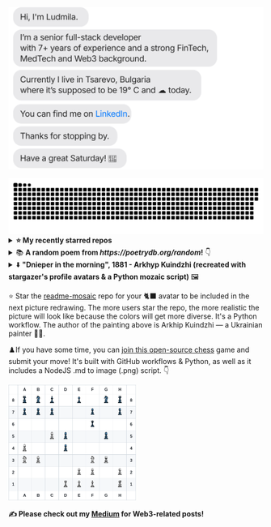 [![](https://raw.githubusercontent.com/milaabl/milaabl/main/chat.svg)](https://www.linkedin.com/in/ludmila-a-dev/)

<!-- https://github.com/milaabl/milaabl/assets/86361434/c35b0e6f-acf0-435e-920d-b90faa4788ad -->

<img alt="Snake eating my contributions for breakfast🧉" src="https://raw.githubusercontent.com/milaabl/milaabl-readme/preview/github-contribution-grid-snake.svg" />

<details>
<summary>
  <strong>⭐ My recently starred repos </strong>
</summary>
  
<!-- Starred repos start -->
| Name | Url | Stars | Description |
| --- | --- |  --- |  --- |
| 0xMimir/Advance-CNN-LSTM-Model-for-Cryptocurrency-Forecasting|https://github.com/0xMimir/Advance-CNN-LSTM-Model-for-Cryptocurrency-Forecasting|5|CNN LSTM model used for predicting cryptocurrencies|
| b-hristov/b-hristov|https://github.com/b-hristov/b-hristov|1||
| CloverGit/CloverGit|https://github.com/CloverGit/CloverGit|5||
| TatevKaren/TatevKaren-data-science-portfolio|https://github.com/TatevKaren/TatevKaren-data-science-portfolio|51|Data Science Portfolio of Tatev Karen Aslanyan including Case Studies and Research Projects that I have completed that solve business problems or introduce new products. Case Study papers, codes, and additional resources are all included.|
| PiotrRut/elonmusk-twitter-notifier|https://github.com/PiotrRut/elonmusk-twitter-notifier|59|AI driven e-mail notifier for tweets mentioning stock from Elon Musk 📈|
| Vendicated/Vencord|https://github.com/Vendicated/Vencord|5448|The cutest Discord client mod|
| yeoman/yo|https://github.com/yeoman/yo|3750|CLI tool for running Yeoman generators|
| matter-labs/zksync-era|https://github.com/matter-labs/zksync-era|1274|zkSync era|
| 0age/create2crunch|https://github.com/0age/create2crunch|390|A Rust program for finding salts that create gas-efficient Ethereum addresses via CREATE2.|
| joshstevens19/ethereum-multicall|https://github.com/joshstevens19/ethereum-multicall|314|Ability to call many ethereum constant function calls in 1 JSONRPC request|
| threshold-network/token-dashboard|https://github.com/threshold-network/token-dashboard|21||
| LimeChain/mongoose-immutable-plugin|https://github.com/LimeChain/mongoose-immutable-plugin|2|Mongoose plugin guarding fields from modifications|
| ankitects/anki|https://github.com/ankitects/anki|16155|Anki's shared backend and web components, and the Qt frontend|
| lightningnetwork/lnd|https://github.com/lightningnetwork/lnd|7315|Lightning Network Daemon ⚡️|
| CoNarrative/mongo-immutable|https://github.com/CoNarrative/mongo-immutable|10|Immutable MongoDB.|
| lightningdevkit/rust-lightning|https://github.com/lightningdevkit/rust-lightning|1037|A highly modular Bitcoin Lightning library written in Rust. It's rust-lightning, not Rusty's Lightning!|
| node-lightning/node-lightning|https://github.com/node-lightning/node-lightning|128|Bitcoin Lighting Network implemented in Node.js|
| OpenZeppelin/openzeppelin-contracts-upgradeable|https://github.com/OpenZeppelin/openzeppelin-contracts-upgradeable|907|Upgradeable variant of OpenZeppelin Contracts, meant for use in upgradeable contracts. |
| dapphub/ds-test|https://github.com/dapphub/ds-test|194|Assertions, equality checks and other test helpers|
| hbarcelos/forge-multi-version|https://github.com/hbarcelos/forge-multi-version|23|Using forge with multiple solc versions|
| threshold-network/merkle-distribution|https://github.com/threshold-network/merkle-distribution|1|Threshold Network rewards generation and distribution|
| nucypher/nucypher-contracts|https://github.com/nucypher/nucypher-contracts|14|Ethereum contracts supporting TACo applications on the Threshold Network.|
| keep-network/tbtc-v2|https://github.com/keep-network/tbtc-v2|41|Trustlessly tokenized Bitcoin on Ethereum, version 2|
| TotallyMaliciousCryptoBro/TotallyMaliciousCryptoBro|https://github.com/TotallyMaliciousCryptoBro/TotallyMaliciousCryptoBro|4||
| ethereum/EIPs|https://github.com/ethereum/EIPs|12238|The Ethereum Improvement Proposal repository|
| pcaversaccio/reentrancy-attacks|https://github.com/pcaversaccio/reentrancy-attacks|1104|A chronological and (hopefully) complete list of reentrancy attacks to date.|
| StableLib/stablelib|https://github.com/StableLib/stablelib|148|A stable library of useful TypeScript/JavaScript code|
| snappyjs/node-request-queue|https://github.com/snappyjs/node-request-queue|8|A utility to queue up a number requests to be executed in parallel batches with possible waitTime between them.|
| TP-Lab/tp-js-sdk|https://github.com/TP-Lab/tp-js-sdk|185|TokenPocket JS API for Dapp of ETH, IOST, TRON, COSMOS, SOLANA, EOS etc. (mobile only)|
| petr-hejda/solidity-merkle-airdrop|https://github.com/petr-hejda/solidity-merkle-airdrop|3|Example implementation of ERC20 token airdrop using merkle tree|

<!-- Starred repos end -->

</details>

<details>
  <summary>📚 <strong>A random poem from <em>https://poetrydb.org/random</em>!</strong> 👇 </summary>

<!-- Start poem -->
# 💮 The Canterbury Tales. The Monk's Tale. by *Geoffrey Chaucer*

<p>
    THE PROLOGUE<br/><br/>WHEN ended was my tale of Melibee,<br/>And of Prudence and her benignity,<br/>Our Hoste said, "As I am faithful man,<br/>And by the precious corpus Madrian,<br/>I had lever than a barrel of ale,<br/>That goode lefe my wife had heard this tale;<br/>For she is no thing of such patience<br/>As was this Meliboeus' wife Prudence.<br/>By Godde's bones! when I beat my knaves<br/>She bringeth me the greate clubbed staves,<br/>And crieth, 'Slay the dogges every one,<br/>And break of them both back and ev'ry bone.'<br/>And if that any neighebour of mine<br/>Will not in church unto my wife incline,<br/>Or be so hardy to her to trespace,<br/>When she comes home she rampeth in my face,<br/>And crieth, 'False coward, wreak thy wife<br/>By corpus Domini, I will have thy knife,<br/>And thou shalt have my distaff, and go spin.'<br/>From day till night right thus she will begin.<br/> 'Alas!' she saith, 'that ever I was shape<br/>To wed a milksop, or a coward ape,<br/>That will be overlad with every wight!<br/>Thou darest not stand by thy wife's right.'<br/><br/>"This is my life, but if that I will fight;<br/>And out at door anon I must me dight,<br/>Or elles I am lost, but if that I<br/>Be, like a wilde lion, fool-hardy.<br/>I wot well she will do me slay some day<br/>Some neighebour and thenne go my way;<br/>For I am perilous with knife in hand,<br/>Albeit that I dare not her withstand;<br/>For she is big in armes, by my faith!<br/>That shall he find, that her misdoth or saith.<br/>But let us pass away from this mattere.<br/>My lord the Monk," quoth he, "be merry of cheer,<br/>For ye shall tell a tale truely.<br/>Lo, Rochester stands here faste by.<br/>Ride forth, mine owen lord, break not our game.<br/>But by my troth I cannot tell your name;<br/>Whether shall I call you my lord Dan John,<br/>Or Dan Thomas, or elles Dan Albon?<br/>Of what house be ye, by your father's kin?<br/>I vow to God, thou hast a full fair skin;<br/>It is a gentle pasture where thou go'st;<br/>Thou art not like a penant or a ghost.<br/>Upon my faith thou art some officer,<br/>Some worthy sexton, or some cellarer.<br/>For by my father's soul, as to my dome,<br/>Thou art a master when thou art at home;<br/>No poore cloisterer, nor no novice,<br/>But a governor, both wily and wise,<br/>And therewithal, of brawnes and of bones,<br/>A right well-faring person for the nonce.<br/>I pray to God give him confusion<br/>That first thee brought into religion.<br/>Thou would'st have been a treade-fowl aright;<br/>Hadst thou as greate leave, as thou hast might,<br/>To perform all thy lust in engendrure,<br/>Thou hadst begotten many a creature.<br/>Alas! why wearest thou so wide a cope?<br/>God give me sorrow, but, an I were pope,<br/>Not only thou, but every mighty man,<br/>Though he were shorn full high upon his pan,<br/>Should have a wife; for all this world is lorn;<br/>Religion hath ta'en up all the corn<br/>Of treading, and we borel men be shrimps:<br/>Of feeble trees there come wretched imps.<br/>This maketh that our heires be so slender<br/>And feeble, that they may not well engender.<br/>This maketh that our wives will assay<br/>Religious folk, for they may better pay<br/>Of Venus' payementes than may we:<br/>God wot, no lusheburghes  paye ye.<br/>But be not wroth, my lord, though that I play;<br/>Full oft in game a sooth have I heard say."<br/><br/>This worthy Monk took all in patience,<br/>And said, "I will do all my diligence,<br/>As far as souneth unto honesty,<br/>To telle you a tale, or two or three.<br/>And if you list to hearken hitherward,<br/>I will you say the life of Saint Edward;<br/>Or elles first tragedies I will tell,<br/>Of which I have an hundred in my cell.<br/>Tragedy is to say a certain story,<br/>As olde bookes maken us memory,<br/>Of him that stood in great prosperity,<br/>And is y-fallen out of high degree<br/>In misery, and endeth wretchedly.<br/>And they be versified commonly<br/>Of six feet, which men call hexametron;<br/>In prose eke be indited many a one,<br/>And eke in metre, in many a sundry wise.<br/>Lo, this declaring ought enough suffice.<br/>Now hearken, if ye like for to hear.<br/>But first I you beseech in this mattere,<br/>Though I by order telle not these things,<br/>Be it of popes, emperors, or kings,<br/>After their ages, as men written find,<br/>But tell them some before and some behind,<br/>As it now cometh to my remembrance,<br/>Have me excused of mine ignorance."<br/><br/>THE TALE.<br/><br/>I will bewail, in manner of tragedy,<br/>The harm of them that stood in high degree,<br/>And felle so, that there was no remedy<br/>To bring them out of their adversity.<br/>For, certain, when that Fortune list to flee,<br/>There may no man the course of her wheel hold:<br/>Let no man trust in blind prosperity;<br/>Beware by these examples true and old.<br/><br/>At LUCIFER, though he an angel were,<br/>And not a man, at him I will begin.<br/>For though Fortune may no angel dere,<br/>From high degree yet fell he for his sin<br/>Down into hell, where as he yet is in.<br/>O Lucifer! brightest of angels all,<br/>Now art thou Satanas, that may'st not twin<br/>Out of the misery in which thou art fall.<br/><br/>Lo ADAM, in the field of Damascene<br/>With Godde's owen finger wrought was he,<br/>And not begotten of man's sperm unclean;<br/>And welt all Paradise saving one tree:<br/>Had never worldly man so high degree<br/>As Adam, till he for misgovernance<br/>Was driven out of his prosperity<br/>To labour, and to hell, and to mischance.<br/><br/>Lo SAMPSON, which that was annunciate<br/>By the angel, long ere his nativity;<br/>And was to God Almighty consecrate,<br/>And stood in nobless while that he might see;<br/>Was never such another as was he,<br/>To speak of strength, and thereto hardiness;<br/>But to his wives told he his secre,<br/>Through which he slew himself for wretchedness.<br/><br/>Sampson, this noble and mighty champion,<br/>Withoute weapon, save his handes tway,<br/>He slew and all to-rente the lion,<br/>Toward his wedding walking by the way.<br/>His false wife could him so please, and pray,<br/>Till she his counsel knew; and she, untrue,<br/>Unto his foes his counsel gan bewray,<br/>And him forsook, and took another new.<br/><br/>Three hundred foxes Sampson took for ire,<br/>And all their tailes he together band,<br/>And set the foxes' tailes all on fire,<br/>For he in every tail had knit a brand,<br/>And they burnt all the combs of that lend,<br/>And all their oliveres and vines eke.<br/>A thousand men he slew eke with his hand,<br/>And had no weapon but an ass's cheek.<br/><br/>When they were slain, so thirsted him, that he<br/>Was well-nigh lorn, for which he gan to pray<br/>That God would on his pain have some pity,<br/>And send him drink, or elles must he die;<br/>And of this ass's check, that was so dry,<br/>Out of a wang-tooth sprang anon a well,<br/>Of which, he drank enough, shortly to say.<br/>Thus help'd him God, as Judicum   can tell.<br/><br/>By very force, at Gaza, on a night,<br/>Maugre the Philistines of that city,<br/>The gates of the town he hath up plight,<br/>And on his back y-carried them hath he<br/>High on an hill, where as men might them see.<br/>O noble mighty Sampson, lefe and dear,<br/>Hadst thou not told to women thy secre,<br/>In all this world there had not been thy peer.<br/><br/>This Sampson never cider drank nor wine,<br/>Nor on his head came razor none nor shear,<br/>By precept of the messenger divine;<br/>For all his strengthes in his haires were;<br/>And fully twenty winters, year by year,<br/>He had of Israel the governance;<br/>But soone shall he weepe many a tear,<br/>For women shall him bringe to mischance.<br/><br/>Unto his leman Dalila he told,<br/>That in his haires all his strengthe lay;<br/>And falsely to his foemen she him sold,<br/>And sleeping in her barme upon a day<br/>She made to clip or shear his hair away,<br/>And made his foemen all his craft espien.<br/>And when they founde him in this array,<br/>They bound him fast, and put out both his eyen.<br/><br/>But, ere his hair was clipped or y-shave,<br/>There was no bond with which men might him bind;<br/>But now is he in prison in a cave,<br/>Where as they made him at the querne grind.<br/>O noble Sampson, strongest of mankind!<br/>O whilom judge in glory and richess!<br/>Now may'st thou weepe with thine eyen blind,<br/>Since thou from weal art fall'n to wretchedness.<br/><br/>Th'end of this caitiff was as I shall say;<br/>His foemen made a feast upon a day,<br/>And made him as their fool before them play;<br/>And this was in a temple of great array.<br/>But at the last he made a foul affray,<br/>For he two pillars shook, and made them fall,<br/>And down fell temple and all, and there it lay,<br/>And slew himself and eke his foemen all;<br/><br/>This is to say, the princes every one;<br/>And eke three thousand bodies were there slain<br/>With falling of the great temple of stone.<br/>Of Sampson now will I no more sayn;<br/>Beware by this example old and plain,<br/>That no man tell his counsel to his wife<br/>Of such thing as he would have secret fain,<br/>If that it touch his limbes or his life.<br/><br/>Of HERCULES the sov'reign conquerour<br/>Singe his workes' land and high renown;<br/>For in his time of strength he bare the flow'r.<br/>He slew and reft the skin of the lion<br/>He of the Centaurs laid the boast adown;<br/>He Harpies  slew, the cruel birdes fell;<br/>He golden apples reft from the dragon<br/>He drew out Cerberus the hound of hell.<br/><br/>He slew the cruel tyrant Busirus.<br/>And made his horse to fret him flesh and bone;<br/>He slew the fiery serpent venomous;<br/>Of Achelous' two hornes brake he one.<br/>And he slew Cacus in a cave of stone;<br/>He slew the giant Antaeus the strong;<br/>He slew the grisly boar, and that anon;<br/>And bare the heav'n upon his necke long.<br/><br/>Was never wight, since that the world began,<br/>That slew so many monsters as did he;<br/>Throughout the wide world his name ran,<br/>What for his strength, and for his high bounte;<br/>And every realme went he for to see;<br/>He was so strong that no man might him let;<br/>At both the worlde's ends, as saith Trophee,<br/>Instead of boundes he a pillar set.<br/><br/>A leman had this noble champion,<br/>That highte Dejanira, fresh as May;<br/>And, as these clerkes make mention,<br/>She hath him sent a shirte fresh and gay;<br/>Alas! this shirt, alas and well-away!<br/>Envenomed was subtilly withal,<br/>That ere that he had worn it half a day,<br/>It made his flesh all from his bones fall.<br/><br/>But natheless some clerkes her excuse<br/>By one, that highte Nessus, that it maked;<br/>Be as he may, I will not her accuse;<br/>But on his back this shirt he wore all naked,<br/>Till that his flesh was for the venom blaked.<br/>And when he saw none other remedy,<br/>In hote coals he hath himselfe raked,<br/>For with no venom deigned he to die.<br/><br/>Thus sterf this worthy mighty Hercules.<br/>Lo, who may trust on Fortune any throw?<br/>For him that followeth all this world of pres,<br/>Ere he be ware, is often laid full low;<br/>Full wise is he that can himselfe know.<br/>Beware, for when that Fortune list to glose<br/>Then waiteth she her man to overthrow,<br/>By such a way as he would least suppose.<br/><br/>The mighty throne, the precious treasor,<br/>The glorious sceptre, and royal majesty,<br/>That had the king NABUCHODONOSOR<br/>With tongue unnethes may described be.<br/>He twice won Jerusalem the city,<br/>The vessels of the temple he with him lad;<br/>At Babylone was his sov'reign see,<br/>In which his glory and delight he had.<br/><br/>The fairest children of the blood royal<br/>Of Israel he did do geld anon,<br/>And maked each of them to be his thrall.<br/>Amonges others Daniel was one,<br/>That was the wisest child of every one;<br/>For he the dreames of the king expounded,<br/>Where in Chaldaea clerkes was there none<br/>That wiste to what fine his dreames sounded.<br/><br/>This proude king let make a statue of gold<br/>Sixty cubites long, and seven in bread',<br/>To which image hathe young and old<br/>Commanded he to lout, and have in dread,<br/>Or in a furnace, full of flames red,<br/>He should be burnt that woulde not obey:<br/>But never would assente to that deed<br/>Daniel, nor his younge fellows tway.<br/><br/>This king of kinges proud was and elate;<br/>He ween'd that God, that sits in majesty,<br/>Mighte him not bereave of his estate;<br/>But suddenly he lost his dignity,<br/>And like a beast he seemed for to be,<br/>And ate hay as an ox, and lay thereout<br/>In rain, with wilde beastes walked he,<br/>Till certain time was y-come about.<br/><br/>And like an eagle's feathers wax'd his hairs,<br/>His nailes like a birde's clawes were,<br/>Till God released him at certain years,<br/>And gave him wit; and then with many a tear<br/>He thanked God, and ever his life in fear<br/>Was he to do amiss, or more trespace:<br/>And till that time he laid was on his bier,<br/>He knew that God was full of might and grace.<br/><br/>His sone, which that highte BALTHASAR,<br/>That held the regne after his father's day,<br/>He by his father coulde not beware,<br/>For proud he was of heart and of array;<br/>And eke an idolaster was he aye.<br/>His high estate assured him in pride;<br/>But Fortune cast him down, and there he lay,<br/>And suddenly his regne gan divide.<br/><br/>A feast he made unto his lordes all<br/>Upon a time, and made them blithe be,<br/>And then his officeres gan he call;<br/>"Go, bringe forth the vessels," saide he,<br/>"Which that my father in his prosperity<br/>Out of the temple of Jerusalem reft,<br/>And to our highe goddes thanks we<br/>Of honour, that our elders with us left."<br/><br/>His wife, his lordes, and his concubines<br/>Aye dranke, while their appetites did last,<br/>Out of these noble vessels sundry wines.<br/>And on a wall this king his eyen cast,<br/>And saw an hand, armless, that wrote full fast;<br/>For fear of which he quaked, and sighed sore.<br/>This hand, that Balthasar so sore aghast,<br/>Wrote Mane, tekel, phares, and no more.<br/><br/>In all that land magician was there none<br/>That could expounde what this letter meant.<br/>But Daniel expounded it anon,<br/>And said, "O King, God to thy father lent<br/>Glory and honour, regne, treasure, rent;<br/>And he was proud, and nothing God he drad;<br/>And therefore God great wreche upon him sent,<br/>And him bereft the regne that he had.<br/><br/>"He was cast out of manne's company;<br/>With asses was his habitation<br/>And ate hay, as a beast, in wet and dry,<br/>Till that he knew by grace and by reason<br/>That God of heaven hath domination<br/>O'er every regne, and every creature;<br/>And then had God of him compassion,<br/>And him restor'd his regne and his figure.<br/><br/>"Eke thou, that art his son, art proud also,<br/>And knowest all these thinges verily;<br/>And art rebel to God, and art his foe.<br/>Thou drankest of his vessels boldely;<br/>Thy wife eke, and thy wenches, sinfully<br/>Drank of the same vessels sundry wines,<br/>And heried false goddes cursedly;<br/>Therefore to thee y-shapen full great pine is.<br/><br/>"This hand was sent from God, that on the wall<br/>Wrote Mane, tekel, phares, truste me;<br/>Thy reign is done; thou weighest naught at all;<br/>Divided is thy regne, and it shall be<br/>To Medes and to Persians giv'n," quoth he.<br/>And thilke same night this king was slaw<br/>And Darius occupied his degree,<br/>Though he thereto had neither right nor law.<br/><br/>Lordings, example hereby may ye take,<br/>How that in lordship is no sickerness;<br/>For when that Fortune will a man forsake,<br/>She bears away his regne and his richess,<br/>And eke his friendes bothe more and less,<br/>For what man that hath friendes through fortune,<br/>Mishap will make them enemies, I guess;<br/>This proverb is full sooth, and full commune.<br/><br/>ZENOBIA, of Palmyrie the queen,<br/>As write Persians of her nobless,<br/>So worthy was in armes, and so keen,<br/>That no wight passed her in hardiness,<br/>Nor in lineage, nor other gentleness.<br/>Of the king's blood of Perse is she descended;<br/>I say not that she hadde most fairness,<br/>But of her shape she might not he amended.<br/><br/>From her childhood I finde that she fled<br/>Office of woman, and to woods she went,<br/>And many a wilde harte's blood she shed<br/>With arrows broad that she against them sent;<br/>She was so swift, that she anon them hent.<br/>And when that she was older, she would kill<br/>Lions, leopards, and beares all to-rent,<br/>And in her armes wield them at her will.<br/><br/>She durst the wilde beastes' dennes seek,<br/>And runnen in the mountains all the night,<br/>And sleep under a bush; and she could eke<br/>Wrestle by very force and very might<br/>With any young man, were he ne'er so wight;<br/>There mighte nothing in her armes stond.<br/>She kept her maidenhood from every wight,<br/>To no man deigned she for to be bond.<br/><br/>But at the last her friendes have her married<br/>To Odenate,  a prince of that country;<br/>All were it so, that she them longe tarried.<br/>And ye shall understande how that he<br/>Hadde such fantasies as hadde she;<br/>But natheless, when they were knit in fere,<br/>They liv'd in joy, and in felicity,<br/>For each of them had other lefe and dear.<br/><br/>Save one thing, that she never would assent,<br/>By no way, that he shoulde by her lie<br/>But ones, for it was her plain intent<br/>To have a child, the world to multiply;<br/>And all so soon as that she might espy<br/>That she was not with childe by that deed,<br/>Then would she suffer him do his fantasy<br/>Eftsoon, and not but ones, out of dread.<br/><br/>And if she were with child at thilke cast,<br/>No more should he playe thilke game<br/>Till fully forty dayes were past;<br/>Then would she once suffer him do the same.<br/>All were this Odenatus wild or tame,<br/>He got no more of her; for thus she said,<br/>It was to wives lechery and shame<br/>In other case if that men with them play'd.<br/><br/>Two sones, by this Odenate had she,<br/>The which she kept in virtue and lettrure.<br/>But now unto our tale turne we;<br/>I say, so worshipful a creature,<br/>And wise therewith, and large with measure,<br/>So penible in the war, and courteous eke,<br/>Nor more labour might in war endure,<br/>Was none, though all this worlde men should seek.<br/><br/>Her rich array it mighte not be told,<br/>As well in vessel as in her clothing:<br/>She was all clad in pierrie and in gold,<br/>And eke she lefte not, for no hunting,<br/>To have of sundry tongues full knowing,<br/>When that she leisure had, and for t'intend<br/>To learne bookes was all her liking,<br/>How she in virtue might her life dispend.<br/><br/>And, shortly of this story for to treat,<br/>So doughty was her husband and eke she,<br/>That they conquered many regnes great<br/>In th'Orient, with many a fair city<br/>Appertinent unto the majesty<br/>Of Rome, and with strong hande held them fast,<br/>Nor ever might their foemen do them flee,<br/>Aye while that Odenatus' dayes last'.<br/><br/>Her battles, whoso list them for to read,<br/>Against Sapor the king,  and other mo',<br/>And how that all this process fell in deed,<br/>Why she conquer'd, and what title thereto,<br/>And after of her mischief and her woe,<br/>How that she was besieged and y-take,<br/>Let him unto my master Petrarch go,<br/>That writes enough of this, I undertake.<br/><br/>When Odenate was dead, she mightily<br/>The regne held, and with her proper hand<br/>Against her foes she fought so cruelly,<br/>That there n'as king nor prince in all that land,<br/>That was not glad, if be that grace fand<br/>That she would not upon his land warray;<br/>With her they maden alliance by bond,<br/>To be in peace, and let her ride and play.<br/><br/>The emperor of Rome, Claudius,<br/>Nor, him before, the Roman Gallien,<br/>Durste never be so courageous,<br/>Nor no Armenian, nor Egyptien,<br/>Nor Syrian, nor no Arabien,<br/>Within the fielde durste with her fight,<br/>Lest that she would them with her handes slen,<br/>Or with her meinie putte them to flight.<br/><br/>In kinges' habit went her sones two,<br/>As heires of their father's regnes all;<br/>And Heremanno and Timolao<br/>Their names were, as Persians them call<br/>But aye Fortune hath in her honey gall;<br/>This mighty queene may no while endure;<br/>Fortune out of her regne made her fall<br/>To wretchedness and to misadventure.<br/><br/>Aurelian, when that the governance<br/>Of Rome came into his handes tway,<br/>He shope upon this queen to do vengeance;<br/>And with his legions he took his way<br/>Toward Zenobie, and, shortly for to say,<br/>He made her flee, and at the last her hent,<br/>And fetter'd her, and eke her children tway,<br/>And won the land, and home to Rome he went.<br/><br/>Amonges other thinges that he wan,<br/>Her car, that was with gold wrought and pierrie,<br/>This greate Roman, this Aurelian<br/>Hath with him led, for that men should it see.<br/>Before in his triumphe walked she<br/>With gilte chains upon her neck hanging;<br/>Crowned she was, as after her degree,<br/>And full of pierrie her clothing.<br/><br/>Alas, Fortune! she that whilom was<br/>Dreadful to kinges and to emperours,<br/>Now galeth all the people on her, alas!<br/>And she that helmed was in starke stowres,<br/>And won by force townes strong and tow'rs,<br/>Shall on her head now wear a vitremite;<br/>And she that bare the sceptre full of flow'rs<br/>Shall bear a distaff, her cost for to quite.<br/><br/>Although that NERO were so vicious<br/>As any fiend that lies full low adown,<br/>Yet he, as telleth us Suetonius,<br/>This wide world had in subjectioun,<br/>Both East and West, South and Septentrioun.<br/>Of rubies, sapphires, and of pearles white<br/>Were all his clothes embroider'd up and down,<br/>For he in gemmes greatly gan delight.<br/><br/>More delicate, more pompous of array,<br/>More proud, was never emperor than he;<br/>That ilke cloth that he had worn one day,<br/>After that time he would it never see;<br/>Nettes of gold thread had he great plenty,<br/>To fish in Tiber, when him list to play;<br/>His lustes were as law, in his degree,<br/>For Fortune as his friend would him obey.<br/><br/>He Rome burnt for his delicacy;<br/>The senators he slew upon a day,<br/>To heare how that men would weep and cry;<br/>And slew his brother, and by his sister lay.<br/>His mother made he in piteous array;<br/>For he her wombe slitte, to behold<br/>Where he conceived was; so well-away!<br/>That he so little of his mother told.<br/><br/>No tear out of his eyen for that sight<br/>Came; but he said, a fair woman was she.<br/>Great wonder is, how that he could or might<br/>Be doomesman of her deade beauty:<br/>The wine to bringe him commanded he,<br/>And drank anon; none other woe he made,<br/>When might is joined unto cruelty,<br/>Alas! too deepe will the venom wade.<br/><br/>In youth a master had this emperour,<br/>To teache him lettrure and courtesy;<br/>For of morality he was the flow'r,<br/>As in his time, but if bookes lie.<br/>And while this master had of him mast'ry,<br/>He made him so conning and so souple,<br/>That longe time it was ere tyranny,<br/>Or any vice, durst in him uncouple.<br/><br/>This Seneca, of which that I devise,<br/>Because Nero had of him suche dread,<br/>For he from vices would him aye chastise<br/>Discreetly, as by word, and not by deed;<br/>"Sir," he would say, "an emperor must need<br/>Be virtuous, and hate tyranny."<br/>For which he made him in a bath to bleed<br/>On both his armes, till he muste die.<br/><br/>This Nero had eke of a custumance<br/>In youth against his master for to rise;<br/>Which afterward he thought a great grievance;<br/>Therefore he made him dien in this wise.<br/>But natheless this Seneca the wise<br/>Chose in a bath to die in this mannere,<br/>Rather than have another tormentise;<br/>And thus hath Nero slain his master dear.<br/><br/>Now fell it so, that Fortune list no longer<br/>The highe pride of Nero to cherice;<br/>For though he were strong, yet was she stronger.<br/>She thoughte thus; "By God, I am too nice<br/>To set a man, that is full fill'd of vice,<br/>In high degree, and emperor him call!<br/>By God, out of his seat I will him trice!<br/>When he least weeneth, soonest shall he fall."<br/><br/>The people rose upon him on a night,<br/>For  his default; and when he it espied,<br/>Out of his doors anon he hath him dight<br/>Alone, and where he ween'd t'have been allied,<br/>He knocked fast, and aye the more he cried<br/>The faster shutte they their doores all;<br/>Then wist he well he had himself misgied,<br/>And went his way, no longer durst he call.<br/><br/>The people cried and rumbled up and down,<br/>That with his eares heard he how they said;<br/>"Where is this false tyrant, this Neroun?"<br/>For fear almost out of his wit he braid,<br/>And to his goddes piteously he pray'd<br/>For succour, but it mighte not betide<br/>For dread of this he thoughte that died,<br/>And ran into a garden him to hide.<br/><br/>And in this garden found he churles tway,<br/>That satte by a fire great and red;<br/>And to these churles two he gan to pray<br/>To slay him, and to girdon off his head,<br/>That to his body, when that he were dead,<br/>Were no despite done for his defame.<br/>Himself he slew, he coud no better rede;<br/>Of which Fortune laugh'd and hadde game.<br/><br/>Was never capitain under a king,<br/>That regnes more put in subjectioun,<br/>Nor stronger was in field of alle thing<br/>As in his time, nor greater of renown,<br/>Nor more pompous in high presumptioun,<br/>Than HOLOFERNES, whom Fortune aye kiss'd<br/>So lik'rously, and led him up and down,<br/>Till that his head was off ere that he wist.<br/><br/>Not only that this world had of him awe,<br/>For losing of richess and liberty;<br/>But he made every man reny his law.<br/>Nabuchodonosor was God, said he;<br/>None other Godde should honoured be.<br/>Against his hest there dare no wight trespace,<br/>Save in Bethulia, a strong city,<br/>Where Eliachim priest was of that place.<br/><br/>But take keep of the death of Holofern;<br/>Amid his host he drunken lay at night<br/>Within his tente, large as is a bern;<br/>And yet, for all his pomp and all his might,<br/>Judith, a woman, as he lay upright<br/>Sleeping, his head off smote, and from his tent<br/>Full privily she stole from every wight,<br/>And with his head unto her town she went.<br/><br/>What needeth it of king ANTIOCHUS<br/>To tell his high and royal majesty,<br/>His great pride, and his workes venomous?<br/>For such another was there none as he;<br/>Reade what that he was in Maccabee.<br/>And read the proude wordes that he said,<br/>And why he fell from his prosperity,<br/>And in an hill how wretchedly he died.<br/><br/>Fortune him had enhanced so in pride,<br/>That verily he ween'd he might attain<br/>Unto the starres upon every side,<br/>And in a balance weighen each mountain,<br/>And all the floodes of the sea restrain.<br/>And Godde's people had he most in hate<br/>Them would he slay in torment and in pain,<br/>Weening that God might not his pride abate.<br/><br/>And for that Nicanor and Timothee<br/>With Jewes were vanquish'd mightily,<br/>Unto the Jewes such an hate had he,<br/>That he bade graith his car full hastily,<br/>And swore and saide full dispiteously,<br/>Unto Jerusalem he would eftsoon,<br/>To wreak his ire on it full cruelly<br/>But of his purpose was he let full soon.<br/><br/>God for his menace him so sore smote,<br/>With invisible wound incurable,<br/>That in his guttes carf it so and bote,<br/>Till that his paines were importable;<br/>And certainly the wreche was reasonable,<br/>For many a manne's guttes did he pain;<br/>But from his purpose, curs'd and damnable,<br/>For all his smart he would him not restrain;<br/>But bade anon apparaile his host.<br/><br/>And suddenly, ere he was of it ware,<br/>God daunted all his pride, and all his boast<br/>For he so sore fell out of his chare,<br/>That it his limbes and his skin to-tare,<br/>So that he neither mighte go nor ride<br/>But in a chaire men about him bare,<br/>Alle forbruised bothe back and side.<br/><br/>The wreche of God him smote so cruelly,<br/>That through his body wicked wormes crept,<br/>And therewithal he stank so horribly<br/>That none of all his meinie that him kept,<br/>Whether so that he woke or elles slept,<br/>Ne mighte not of him the stink endure.<br/>In this mischief he wailed and eke wept,<br/>And knew God Lord of every creature.<br/><br/>To all his host, and to himself also,<br/>Full wlatsem was the stink of his carrain;<br/>No manne might him beare to and fro.<br/>And in this stink, and this horrible pain,<br/>He starf full wretchedly in a mountain.<br/>Thus hath this robber, and this homicide,<br/>That many a manne made to weep and plain,<br/>Such guerdon as belongeth unto pride.<br/><br/>The story of ALEXANDER is so commune,<br/>That ev'ry wight that hath discretion<br/>Hath heard somewhat or all of his fortune.<br/>This wide world, as in conclusion,<br/>He won by strength; or, for his high renown,<br/>They were glad for peace to him to send.<br/>The pride and boast of man he laid adown,<br/>Whereso he came, unto the worlde's end.<br/><br/>Comparison yet never might be maked<br/>Between him and another conqueror;<br/>For all this world for dread of him had quaked<br/>He was of knighthood and of freedom flow'r:<br/>Fortune him made the heir of her honour.<br/>Save wine and women, nothing might assuage<br/>His high intent in arms and labour,<br/>So was he full of leonine courage.<br/><br/>What praise were it to him, though I you told<br/>Of Darius, and a hundred thousand mo',<br/>Of kinges, princes, dukes, and earles bold,<br/>Which he conquer'd, and brought them into woe?<br/>I say, as far as man may ride or go,<br/>The world was his, why should I more devise?<br/>For, though I wrote or told you evermo',<br/>Of his knighthood it mighte not suffice.<br/><br/>Twelve years he reigned, as saith Maccabee<br/>Philippe's son of Macedon he was,<br/>That first was king in Greece the country.<br/>O worthy gentle Alexander, alas<br/>That ever should thee falle such a case!<br/>Empoison'd of thine owen folk thou were;<br/>Thy six  fortune hath turn'd into an ace,<br/>And yet for thee she wepte never a tear.<br/><br/>Who shall me give teares to complain<br/>The death of gentiless, and of franchise,<br/>That all this worlde had in his demaine,<br/>And yet he thought it mighte not suffice,<br/>So full was his corage of high emprise?<br/>Alas! who shall me helpe to indite<br/>False Fortune, and poison to despise?<br/>The whiche two of all this woe I wite.<br/><br/>By wisdom, manhood, and by great labour,<br/>From humbleness to royal majesty<br/>Up rose he, JULIUS the Conquerour,<br/>That won all th' Occident, by land and sea,<br/>By strength of hand or elles by treaty,<br/>And unto Rome made them tributary;<br/>And since of Rome the emperor was he,<br/>Till that Fortune wax'd his adversary.<br/><br/>O mighty Caesar, that in Thessaly<br/>Against POMPEIUS, father thine in law,<br/>That of th' Orient had all the chivalry,<br/>As far as that the day begins to daw,<br/>That through thy knighthood hast them take and slaw,<br/>Save fewe folk that with Pompeius fled;<br/>Through which thou put all th' Orient in awe;<br/>Thanke Fortune that so well thee sped.<br/><br/>But now a little while I will bewail<br/>This Pompeius, this noble governor<br/>Of Rome, which that fled at this battaile<br/>I say, one of his men, a false traitor,<br/>His head off smote, to winne him favor<br/>Of Julius, and him the head he brought;<br/>Alas! Pompey, of th' Orient conqueror,<br/>That Fortune unto such a fine thee brought!<br/><br/>To Rome again repaired Julius,<br/>With his triumphe laureate full high;<br/>But on a time Brutus and Cassius,<br/>That ever had of his estate envy,<br/>Full privily have made conspiracy<br/>Against this Julius in subtle wise<br/>And cast the place in which he shoulde die,<br/>With bodekins, as I shall you devise.<br/><br/>This Julius to the Capitole went<br/>Upon a day, as he was wont to gon;<br/>And in the Capitol anon him hent<br/>This false Brutus, and his other fone,<br/>And sticked him with bodekins anon<br/>With many a wound, and thus they let him lie.<br/>But never groan'd he at no stroke but one,<br/>Or else at two, but if the story lie.<br/><br/>So manly was this Julius of heart,<br/>And so well loved estately honesty<br/>That, though his deadly woundes sore smart,<br/>His mantle o'er his hippes caste he,<br/>That ne man shoulde see his privity<br/>And as he lay a-dying in a trance,<br/>And wiste verily that dead was he,<br/>Of honesty yet had he remembrance.<br/><br/>Lucan, to thee this story I recommend,<br/>And to Sueton', and Valerie also,<br/>That of this story write word and end<br/>How that to these great conquerores two<br/>Fortune was first a friend, and since a foe.<br/>No manne trust upon her favour long,<br/>But have her in await for evermo';<br/>Witness on all these conquerores strong.<br/><br/>The riche CROESUS,  whilom king of Lyde, --<br/>Of which Croesus Cyrus him sore drad, --<br/>Yet was he caught amiddes all his pride,<br/>And to be burnt men to the fire him lad;<br/>But such a rain down from the welkin shad,<br/>That slew the fire, and made him to escape:<br/>But to beware no grace yet he had,<br/>Till fortune on the gallows made him gape.<br/><br/>When he escaped was, he could not stint<br/>For to begin a newe war again;<br/>He weened well, for that Fortune him sent<br/>Such hap, that he escaped through the rain,<br/>That of his foes he mighte not be slain.<br/>And eke a sweven on a night he mette,<br/>Of which he was so proud, and eke so fain,<br/>That he in vengeance all his hearte set.<br/><br/>Upon a tree he was set, as he thought,<br/>Where Jupiter him wash'd, both back and side,<br/>And Phoebus eke a fair towel him brought<br/>To dry him with; and therefore wax'd his pride.<br/>And to his daughter that stood him beside,<br/>Which he knew in high science to abound,<br/>He bade her tell him what it signified;<br/>And she his dream began right thus expound.<br/><br/>"The tree," quoth she, "the gallows is to mean,<br/>And Jupiter betokens snow and rain,<br/>And Phoebus, with his towel clear and clean,<br/>These be the sunne's streames sooth to sayn;<br/>Thou shalt y-hangeth be, father, certain;<br/>Rain shall thee wash, and sunne shall thee dry."<br/>Thus warned him full plat and eke full plain<br/>His daughter, which that called was Phanie.<br/><br/>And hanged was Croesus the proude king;<br/>His royal throne might him not avail.<br/>Tragedy is none other manner thing,<br/>Nor can in singing crien nor bewail,<br/>But for that Fortune all day will assail<br/>With unware stroke the regnes that be proud:<br/>For when men truste her, then will she fail,<br/>And cover her bright face with a cloud.<br/><br/>O noble, O worthy PEDRO,  glory OF SPAIN,<br/>Whem Fortune held so high in majesty,<br/>Well oughte men thy piteous death complain.<br/>Out of thy land thy brother made thee flee,<br/>And after, at a siege, by subtlety,<br/>Thou wert betray'd, and led unto his tent,<br/>Where as he with his owen hand slew thee,<br/>Succeeding in thy regne and in thy rent.<br/><br/>The field of snow, with th' eagle of black therein,<br/>Caught with the lion, red-colour'd as the glede,<br/>He brew'd this cursedness, and all this sin;<br/>The wicked nest was worker of this deed;<br/>Not Charles' Oliver,  that took aye heed<br/>Of truth and honour, but of Armorike<br/>Ganilien Oliver, corrupt for meed,<br/>Broughte this worthy king in such a brike.<br/><br/>O worthy PETRO, King of CYPRE  also,<br/>That Alexandre won by high mast'ry,<br/>Full many a heathnen wroughtest thou full woe,<br/>Of which thine owen lieges had envy;<br/>And, for no thing but for thy chivalry,<br/>They in thy bed have slain thee by the morrow;<br/>Thus can Fortune her wheel govern and gie,<br/>And out of joy bringe men into sorrow.<br/><br/>Of Milan greate BARNABO VISCOUNT,<br/>God of delight, and scourge of Lombardy,<br/>Why should I not thine clomben wert so high?<br/>Thy brother's son, that was thy double ally,<br/>For he thy nephew was and son-in-law,<br/>Within his prison made thee to die,<br/>But why, nor how, n'ot I that thou were slaw.<br/><br/>Of th' Earl HUGOLIN OF PISE the languour<br/>There may no tongue telle for pity.<br/>But little out of Pisa stands a tow'r,<br/>In whiche tow'r in prison put was he,<br/>Aud with him be his little children three;<br/>The eldest scarcely five years was of age;<br/>Alas! Fortune, it was great cruelty<br/>Such birdes for to put in such a cage.<br/><br/>Damned was he to die in that prison;<br/>For Roger, which that bishop was of Pise,<br/>Had on him made a false suggestion,<br/>Through which the people gan upon him rise,<br/>And put him in prison, in such a wise<br/>As ye have heard; and meat and drink he had<br/>So small, that well unneth it might suffice,<br/>And therewithal it was full poor and bad.<br/><br/>And on a day befell, that in that hour<br/>When that his meate wont was to be brought,<br/>The jailor shut the doores of the tow'r;<br/>He heard it right well, but he spake nought.<br/>And in his heart anon there fell a thought,<br/>That they for hunger woulde do him dien;<br/>"Alas!" quoth he, "alas that I was wrought!"<br/>Therewith the teares fell from his eyen.<br/><br/>His youngest son, that three years was of age,<br/>Unto him said, "Father, why do ye weep?<br/>When will the jailor bringen our pottage?<br/>Is there no morsel bread that ye do keep?<br/>I am so hungry, that I may not sleep.<br/>Now woulde God that I might sleepen ever!<br/>Then should not hunger in my wombe creep;<br/>There is no thing, save bread, that one were lever."<br/><br/>Thus day by day this child begun to cry,<br/>Till in his father's barme adown he lay,<br/>And saide, "Farewell, father, I must die;"<br/>And kiss'd his father, and died the same day.<br/>And when the woeful father did it sey,<br/>For woe his armes two he gan to bite,<br/>And said, "Alas! Fortune, and well-away!<br/>To thy false wheel my woe all may I wite."<br/><br/>His children ween'd that it for hunger was<br/>That he his armes gnaw'd, and not for woe,<br/>And saide, "Father, do not so, alas!<br/>But rather eat the flesh upon us two.<br/>Our flesh thou gave us, our flesh take us fro',<br/>And eat enough;" right thus they to him said.<br/>And after that, within a day or two,<br/>They laid them in his lap adown, and died.<br/><br/>Himself, despaired, eke for hunger starf.<br/>Thus ended is this Earl of Pise;<br/>From high estate Fortune away him carf.<br/>Of this tragedy it ought enough suffice<br/>Whoso will hear it in a longer wise,<br/>Reade the greate poet of ltale,<br/>That Dante hight, for he can it devise<br/>From point to point, not one word will he fail.
</p>

***
<!-- End poem -->
</details>

<details>
<summary>
  ⬇️ <strong>"Dnieper in the morning", 1881 - Arkhyp Kuindzhi (recreated with stargazer's profile avatars & a Python mozaic script)</strong> 🖼️
</summary>

<img width="49%" src="https://raw.githubusercontent.com/milaabl/readme-mosaic/main/data/input.jpg" alt="Original picture"/>
<img width="49%" src="https://raw.githubusercontent.com/milaabl/readme-mosaic/main/data/output.jpg" alt="Output picture"/>
<img width="70%" src="https://raw.githubusercontent.com/milaabl/readme-mosaic/main/data/output.gif" alt="Output GIF"/>
</details>

⭐ Star the [readme-mosaic](https://github.com/milaabl/readme-mosaic) repo for your 🐈‍⬛ avatar to be included in the next picture redrawing. The more users star the repo, the more realistic the picture will look like because the colors will get more diverse. It's a Python workflow. The author of the painting above is Arkhip Kuindzhi — a Ukrainian painter 💙💛.

♟️If you have some time, you can [join this open-source chess](https://github.com/milaabl/readme-chess) game and submit your move! It's built with GitHub workflows & Python, as well as it includes a NodeJS .md to image (.png) script. 👇

<a href="https://github.com/milaabl/readme-chess/blob/master/README.md"><img src="https://raw.githubusercontent.com/milaabl/readme-chess/master/chess.png" alt="README chess dynamic game preview" width="50%" /></a>

<strong>✍️ Please check out my <a href="https://medium.com/@milaabl2405">Medium</a> for Web3-related posts!</strong>
